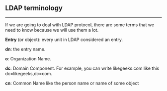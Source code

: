 ## LDAP terminology

---

If we are going to deal with LDAP protocol, there are some terms that we need to know because we will use them a lot.

**Entry** (or object): every unit in LDAP considered an entry.

**dn**: the entry name.

**o**: Organization Name.

**dc**: Domain Component. For example, you can write likegeeks.com like this dc=likegeeks,dc=com.

**cn**: Common Name like the person name or name of some object
